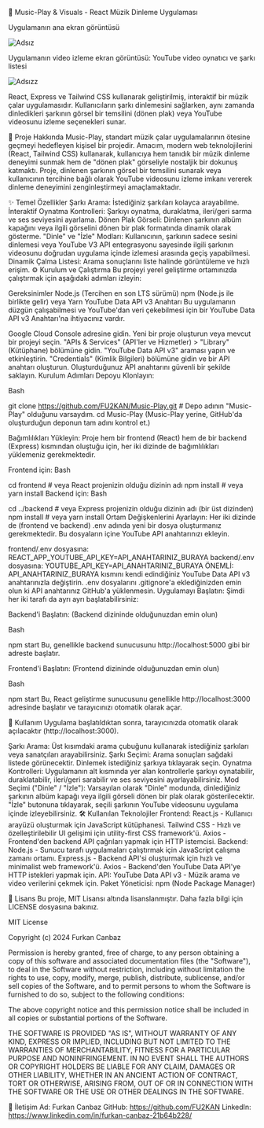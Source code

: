  🎵  Music-Play & Visuals - React Müzik Dinleme Uygulaması 


Uygulamanın ana ekran görüntüsü 

![Adsız](https://github.com/user-attachments/assets/bf6b7248-b604-4be1-bbed-36ded0ceabc2)



Uygulamanın video izleme ekran görüntüsü: YouTube video oynatıcı ve şarkı listesi

![Adsızz](https://github.com/user-attachments/assets/da10d37b-481c-45b3-b948-9c6f78236ca9)


React, Express ve Tailwind CSS kullanarak geliştirilmiş, interaktif bir müzik çalar uygulamasıdır. Kullanıcıların şarkı dinlemesini sağlarken, aynı zamanda dinledikleri şarkının görsel bir temsilini (dönen plak) veya YouTube videosunu izleme seçenekleri sunar.


🚀 Proje Hakkında
Music-Play, standart müzik çalar uygulamalarının ötesine geçmeyi hedefleyen kişisel bir projedir. Amacım, modern web teknolojilerini (React, Tailwind CSS) kullanarak, kullanıcıya hem tanıdık bir müzik dinleme deneyimi sunmak hem de "dönen plak" görseliyle nostaljik bir dokunuş katmaktı. Proje, dinlenen şarkının görsel bir temsilini sunarak veya kullanıcının tercihine bağlı olarak YouTube videosunu izleme imkanı vererek dinleme deneyimini zenginleştirmeyi amaçlamaktadır.

✨ Temel Özellikler
Şarkı Arama: İstediğiniz şarkıları kolayca arayabilme.
İnteraktif Oynatma Kontrolleri: Şarkıyı oynatma, duraklatma, ileri/geri sarma ve ses seviyesini ayarlama.
Dönen Plak Görseli: Dinlenen şarkının albüm kapağını veya ilgili görselini dönen bir plak formatında dinamik olarak gösterme.
"Dinle" ve "İzle" Modları: Kullanıcının, şarkının sadece sesini dinlemesi veya YouTube V3 API entegrasyonu sayesinde ilgili şarkının videosunu doğrudan uygulama içinde izlemesi arasında geçiş yapabilmesi.
Dinamik Çalma Listesi: Arama sonuçlarını liste halinde görüntüleme ve hızlı erişim.
⚙️ Kurulum ve Çalıştırma
Bu projeyi yerel geliştirme ortamınızda çalıştırmak için aşağıdaki adımları izleyin:

Gereksinimler
Node.js (Tercihen en son LTS sürümü)
npm (Node.js ile birlikte gelir) veya Yarn
YouTube Data API v3 Anahtarı
Bu uygulamanın düzgün çalışabilmesi ve YouTube'dan veri çekebilmesi için bir YouTube Data API v3 Anahtarı'na ihtiyacınız vardır.

Google Cloud Console adresine gidin.
Yeni bir proje oluşturun veya mevcut bir projeyi seçin.
"APIs & Services" (API'ler ve Hizmetler) > "Library" (Kütüphane) bölümüne gidin.
"YouTube Data API v3" araması yapın ve etkinleştirin.
"Credentials" (Kimlik Bilgileri) bölümüne gidin ve bir API anahtarı oluşturun.
Oluşturduğunuz API anahtarını güvenli bir şekilde saklayın.
Kurulum Adımları
Depoyu Klonlayın:

Bash

git clone https://github.com/FU2KAN/Music-Play.git # Depo adının "Music-Play" olduğunu varsaydım.
cd Music-Play
(Music-Play yerine, GitHub'da oluşturduğun deponun tam adını kontrol et.)

Bağımlılıkları Yükleyin:
Proje hem bir frontend (React) hem de bir backend (Express) kısmından oluştuğu için, her iki dizinde de bağımlılıkları yüklemeniz gerekmektedir.

Frontend için:
Bash

cd frontend # veya React projenizin olduğu dizinin adı
npm install # veya yarn install
Backend için:
Bash

cd ../backend # veya Express projenizin olduğu dizinin adı (bir üst dizinden)
npm install # veya yarn install
Ortam Değişkenlerini Ayarlayın:
Her iki dizinde de (frontend ve backend) .env adında yeni bir dosya oluşturmanız gerekmektedir. Bu dosyaların içine YouTube API anahtarınızı ekleyin.

frontend/.env dosyasına:
REACT_APP_YOUTUBE_API_KEY=API_ANAHTARINIZ_BURAYA
backend/.env dosyasına:
YOUTUBE_API_KEY=API_ANAHTARINIZ_BURAYA
ÖNEMLİ: API_ANAHTARINIZ_BURAYA kısmını kendi edindiğiniz YouTube Data API v3 anahtarınızla değiştirin. .env dosyalarını .gitignore'a eklediğinizden emin olun ki API anahtarınız GitHub'a yüklenmesin.
Uygulamayı Başlatın:
Şimdi her iki tarafı da ayrı ayrı başlatabilirsiniz:

Backend'i Başlatın: (Backend dizininde olduğunuzdan emin olun)

Bash

npm start
Bu, genellikle backend sunucusunu http://localhost:5000 gibi bir adreste başlatır.

Frontend'i Başlatın: (Frontend dizininde olduğunuzdan emin olun)

Bash

npm start
Bu, React geliştirme sunucusunu genellikle http://localhost:3000 adresinde başlatır ve tarayıcınızı otomatik olarak açar.

🚀 Kullanım
Uygulama başlatıldıktan sonra, tarayıcınızda otomatik olarak açılacaktır (http://localhost:3000).

Şarkı Arama: Üst kısımdaki arama çubuğunu kullanarak istediğiniz şarkıları veya sanatçıları arayabilirsiniz.
Şarkı Seçimi: Arama sonuçları sağdaki listede görünecektir. Dinlemek istediğiniz şarkıya tıklayarak seçin.
Oynatma Kontrolleri: Uygulamanın alt kısmında yer alan kontrollerle şarkıyı oynatabilir, duraklatabilir, ileri/geri sarabilir ve ses seviyesini ayarlayabilirsiniz.
Mod Seçimi ("Dinle" / "İzle"):
Varsayılan olarak "Dinle" modunda, dinlediğiniz şarkının albüm kapağı veya ilgili görseli dönen bir plak olarak gösterilecektir.
"İzle" butonuna tıklayarak, seçili şarkının YouTube videosunu uygulama içinde izleyebilirsiniz.
🛠️ Kullanılan Teknolojiler
Frontend:
React.js - Kullanıcı arayüzü oluşturmak için JavaScript kütüphanesi.
Tailwind CSS - Hızlı ve özelleştirilebilir UI gelişimi için utility-first CSS framework'ü.
Axios - Frontend'den backend API çağrıları yapmak için HTTP istemcisi.
Backend:
Node.js - Sunucu tarafı uygulamaları çalıştırmak için JavaScript çalışma zamanı ortamı.
Express.js - Backend API'si oluşturmak için hızlı ve minimalist web framework'ü.
Axios - Backend'den YouTube Data API'ye HTTP istekleri yapmak için.
API:
YouTube Data API v3 - Müzik arama ve video verilerini çekmek için.
Paket Yöneticisi:
npm (Node Package Manager)


📄 Lisans
Bu proje, MIT Lisansı altında lisanslanmıştır. Daha fazla bilgi için LICENSE dosyasına bakınız.

MIT License

Copyright (c) 2024 Furkan Canbaz

Permission is hereby granted, free of charge, to any person obtaining a copy
of this software and associated documentation files (the "Software"), to deal
in the Software without restriction, including without limitation the rights
to use, copy, modify, merge, publish, distribute, sublicense, and/or sell
copies of the Software, and to permit persons to whom the Software is
furnished to do so, subject to the following conditions:

The above copyright notice and this permission notice shall be included in all
copies or substantial portions of the Software.

THE SOFTWARE IS PROVIDED "AS IS", WITHOUT WARRANTY OF ANY KIND, EXPRESS OR
IMPLIED, INCLUDING BUT NOT LIMITED TO THE WARRANTIES OF MERCHANTABILITY,
FITNESS FOR A PARTICULAR PURPOSE AND NONINFRINGEMENT. IN NO EVENT SHALL THE
AUTHORS OR COPYRIGHT HOLDERS BE LIABLE FOR ANY CLAIM, DAMAGES OR OTHER
LIABILITY, WHETHER IN AN ANCIENT ACTION OF CONTRACT, TORT OR OTHERWISE, ARISING FROM,
OUT OF OR IN CONNECTION WITH THE SOFTWARE OR THE USE OR OTHER DEALINGS IN THE
SOFTWARE.


📧 İletişim
Ad: Furkan Canbaz
GitHub: https://github.com/FU2KAN
LinkedIn: https://www.linkedin.com/in/furkan-canbaz-21b64b228/
